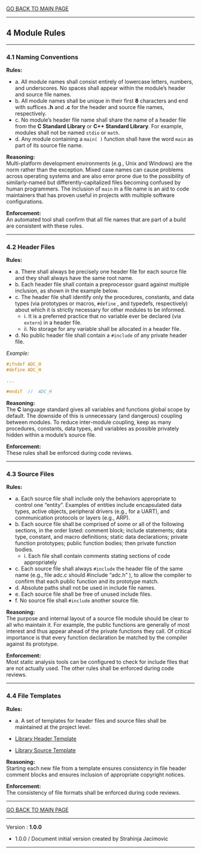 [GO BACK TO MAIN PAGE](../README.md)

---
## 4 Module Rules

---
### 4.1 Naming Conventions

**Rules:**
- a. All module names shall consist entirely of lowercase letters, numbers, and underscores. No spaces shall appear within the module’s header and source file names.
- b. All module names shall be unique in their first **8** characters and end with suffices **.h** and **.c** for the header and source file names, respectively.
- c. No module’s header file name shall share the name of a header file from the **C Standard Library** or **C++ Standard Library**. For example, modules shall not be named ```stdio``` or ```math```.
- d. Any module containing a ```main( )``` function shall have the word ```main``` as part of its source file name.

**Reasoning:**<br /> Multi-platform development environments (e.g., Unix and Windows) are the norm rather than the exception. Mixed case names can cause problems across operating systems and are also error prone due to the possibility of similarly-named but differently-capitalized files becoming confused by human programmers. The inclusion of ```main``` in a file name is an aid to code maintainers that has proven useful in projects with multiple software configurations.

**Enforcement:**<br /> An automated tool shall confirm that all file names that are part of a build are consistent with these rules.

---
### 4.2 Header Files

**Rules:**
- a. There shall always be precisely one header file for each source file and they shall always have the same root name.
- b. Each header file shall contain a preprocessor guard against multiple inclusion, as shown in the example below.
- c. The header file shall identify only the procedures, constants, and data types (via prototypes or macros, ```#define``` , and typedefs, respectively) about which it is strictly necessary for other modules to be informed.
  + i. It is a preferred practice that no variable ever be declared (via ```extern```) in a header file.
  + ii. No storage for any variable shall be allocated in a header file.
- d. No public header file shall contain a ```#include``` of any private header file.

*Example:*

```.c
#ifndef ADC_H
#define ADC_H

...

#endif  //  ADC_H
```

**Reasoning:**<br /> The **C** language standard gives all variables and functions global scope by default. The downside of this is unnecessary (and dangerous) coupling between modules. To reduce inter-module coupling, keep as many procedures, constants, data types, and variables as possible privately hidden within a module’s source file.

**Enforcement:**<br /> These rules shall be enforced during code reviews.

---
### 4.3 Source Files

**Rules:**
- a. Each source file shall include only the behaviors appropriate to control one “entity”. Examples of entities include encapsulated data types, active objects, peripheral drivers (e.g., for a UART), and communication protocols or layers (e.g., ARP).
- b. Each source file shall be comprised of some or all of the following sections, in the order listed: comment block; include statements; data type, constant, and macro definitions; static data declarations; private function prototypes; public function bodies; then private function bodies.
  + i. Each file shall contain comments stating sections of code appropriately
- c. Each source file shall always ```#include``` the header file of the same name (e.g., file adc.c should #include “adc.h” ), to allow the compiler to confirm that each public function and its prototype match.
- d. Absolute paths shall not be used in include file names.
- e. Each source file shall be free of unused include files.
- f. No source file shall ```#include``` another source file.

**Reasoning:**<br /> The purpose and internal layout of a source file module should be clear to all who maintain it. For example, the public functions are generally of most interest and thus appear ahead of the private functions they call. Of critical importance is that every function declaration be matched by the compiler against its prototype.

**Enforcement:**<br /> Most static analysis tools can be configured to check for include files that are not actually used. The other rules shall be enforced during code reviews.

---
### 4.4 File Templates

**Rules:**
- a. A set of templates for header files and source files shall be maintained at the project level.

- [Library Header Template](../templates/header_file_template.md)
- [Library Source Template](../templates/source_file_template.md)

**Reasoning:**<br /> Starting each new file from a template ensures consistency in file header comment blocks and ensures inclusion of appropriate copyright notices.

**Enforcement:**<br /> The consistency of file formats shall be enforced during code reviews.

---

[GO BACK TO MAIN PAGE](../README.md)

---

Version : **1.0.0**

- 1.0.0 / Document initial version created by Strahinja Jacimovic

---
